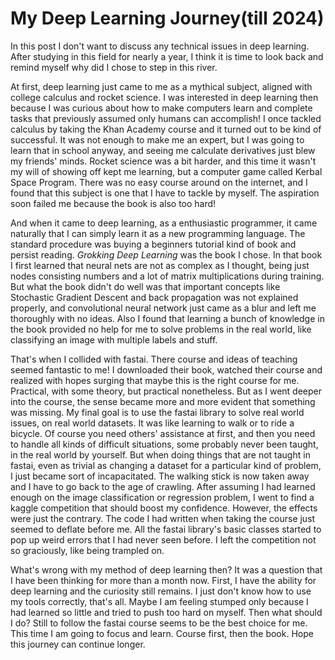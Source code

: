 # My Deep Learning Journey(till 2024)

In this post I don't want to discuss any technical issues in deep learning. After studying in this field for nearly a year, I think it is time to look back and remind myself why did I chose to step in this river.

At first, deep learning just came to me as a mythical subject, aligned with college calculus and rocket science. I was interested in deep learning then because I was curious about how to make computers learn and complete tasks that previously assumed only humans can accomplish! I once tackled calculus by taking the Khan Academy course and it turned out to be kind of successful. It was not enough to make me an expert, but I was going to learn that in school anyway, and seeing me calculate derivatives just blew my friends' minds. Rocket science was a bit harder, and this time it wasn't my will of showing off kept me learning, but a computer game called Kerbal Space Program. There was no easy course around on the internet, and I found that this subject is one that I have to tackle by myself. The aspiration soon failed me because the book is also too hard! 

And when it came to deep learning, as a enthusiastic programmer, it came naturally that I can simply learn it as a new programming language. The standard procedure was buying a beginners tutorial kind of book and persist reading. *Grokking Deep Learning* was the book I chose. In that book I first learned that neural nets are not as complex as I thought, being just nodes consisting numbers and a lot of matrix multiplications during training. But what the book didn't do well was that important concepts like Stochastic Gradient Descent and back propagation was not explained properly, and convolutional neural network just came as a blur and left me thoroughly with no ideas. Also I found that learning a bunch of knowledge in the book provided no help for me to solve problems in the real world, like classifying an image with multiple labels and stuff. 

That's when I collided with fastai. There course and ideas of teaching seemed fantastic to me! I downloaded their book, watched their course and realized with hopes surging that maybe this is the right course for me. Practical, with some theory, but practical nonetheless. But as I went deeper into the course, the sense became more and more evident that something was missing. My final goal is to use the fastai library to solve real world issues, on real world datasets. It was like learning to walk or to ride a bicycle. Of course you need others' assistance at first, and then you need to handle all kinds of difficult situations, some probably never been taught, in the real world by yourself. But when doing things that are not taught in fastai, even as trivial as changing a dataset for a particular kind of problem, I just became sort of incapacitated. The walking stick is now taken away and I have to go back to the age of crawling. After assuming I had learned enough on the image classification or regression problem, I went to find a kaggle competition that should boost my confidence. However, the effects were just the contrary. The code I had written when taking the course just seemed to deflate before me. All the fastai library's basic classes started to pop up weird errors that I had never seen before. I left the competition not so graciously, like being trampled on. 

What's wrong with my method of deep learning then? It was a question that I have been thinking for more than a month now. First, I have the ability for deep learning and the curiosity still remains. I just don't know how to use my tools correctly, that's all. Maybe I am feeling stumped only because I had learned so little and tried to push too hard on myself. Then what should I do? Still to follow the fastai course seems to be the best choice for me. This time I am going to focus and learn. Course first, then the book. Hope this journey can continue longer.

